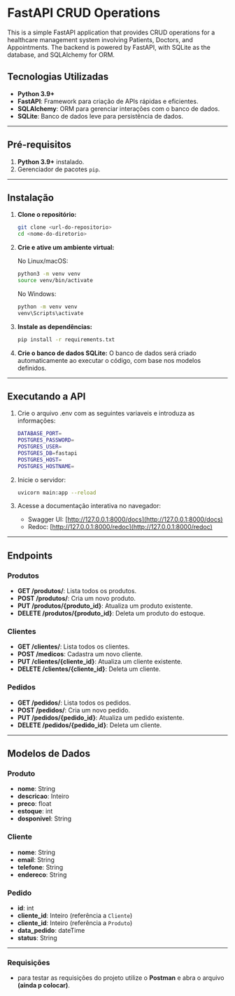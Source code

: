 # FastAPI CRUD Operations

This is a simple FastAPI application that provides CRUD operations for a healthcare management system involving Patients, Doctors, and Appointments. The backend is powered by FastAPI, with SQLite as the database, and SQLAlchemy for ORM.

## Tecnologias Utilizadas

- **Python 3.9+**
- **FastAPI**: Framework para criação de APIs rápidas e eficientes.
- **SQLAlchemy**: ORM para gerenciar interações com o banco de dados.
- **SQLite**: Banco de dados leve para persistência de dados.

---

## Pré-requisitos

1. **Python 3.9+** instalado.
2. Gerenciador de pacotes `pip`.

---

## Instalação

1. **Clone o repositório:**

   ```bash
   git clone <url-do-repositorio>
   cd <nome-do-diretorio>
   ```

2. **Crie e ative um ambiente virtual:**

   No Linux/macOS:

   ```bash
   python3 -m venv venv
   source venv/bin/activate
   ```

   No Windows:

   ```cmd
   python -m venv venv
   venv\Scripts\activate
   ```

3. **Instale as dependências:**

   ```bash
   pip install -r requirements.txt
   ```

4. **Crie o banco de dados SQLite:**
   O banco de dados será criado automaticamente ao executar o código, com base nos modelos definidos.

---

## Executando a API

1. Crie o arquivo .env com as seguintes variaveis e introduza as informações:

   ```bash
   DATABASE_PORT=
   POSTGRES_PASSWORD=
   POSTGRES_USER=
   POSTGRES_DB=fastapi
   POSTGRES_HOST=
   POSTGRES_HOSTNAME=
   ```

2. Inicie o servidor:

   ```bash
   uvicorn main:app --reload
   ```

3. Acesse a documentação interativa no navegador:
   - Swagger UI: [http://127.0.0.1:8000/docs](http://127.0.0.1:8000/docs)
   - Redoc: [http://127.0.0.1:8000/redoc](http://127.0.0.1:8000/redoc)

---

## Endpoints

### Produtos

- **GET /produtos/**: Lista todos os produtos.
- **POST /produtos/**: Cria um novo produto.
- **PUT /produtos/{produto_id}**: Atualiza um produto existente.
- **DELETE /produtos/{produto_id}**: Deleta um produto do estoque.

### Clientes

- **GET /clientes/**: Lista todos os clientes.
- **POST /medicos**: Cadastra um novo cliente.
- **PUT /clientes/{cliente_id}**: Atualiza um cliente existente.
- **DELETE /clientes/{cliente_id}**: Deleta um cliente.

### Pedidos

- **GET /pedidos/**: Lista todos os pedidos.
- **POST /pedidos/**: Cria um novo pedido.
- **PUT /pedidos/{pedido_id}**: Atualiza um pedido existente.
- **DELETE /pedidos/{pedido_id}**: Deleta um cliente.

---

## Modelos de Dados

### Produto

- **nome**: String
- **descricao**: Inteiro
- **preco**: float
- **estoque**: int
- **dosponivel**: String

### Cliente

- **nome**: String
- **email**: String
- **telefone**: String
- **endereco**: String

### Pedido

- **id**: int
- **cliente_id**: Inteiro (referência a `Cliente`)
- **cliente_id**: Inteiro (referência a `Produto`)
- **data_pedido**: dateTime
- **status**: String

---

### Requisições

- para testar as requisições do projeto utilize o **Postman** e abra o arquivo **(ainda p colocar)**.
